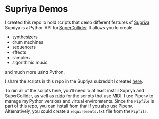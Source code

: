 # Supriya Demos

I created this repo to hold scripts that demo different features of [Supriya](https://github.com/supriya-project/supriya/).  Supriya is a Python API for [SuperCollider](https://supercollider.github.io/).  It allows you to create 
* synthesizers
* drum machines
* sequencers
* effects
* samplers
* algorithmic music

and much more using Python. 

I share the scripts in this repo in the Supriya subreddit I created [here](https://www.reddit.com/r/supriya_python/).

To run all of the scripts here, you'll need to at least install Supriya and SuperCollider, as well as [mido](https://pypi.org/project/mido/) for the scripts that use MIDI.  I use Pipenv to manage my Python versions and virtual environments.  Since the `Pipfile` is part of this repo, you can install from that if you also use Pipenv.  Alternatively, you could create a `requirements.txt` file from the `Pipfile`.